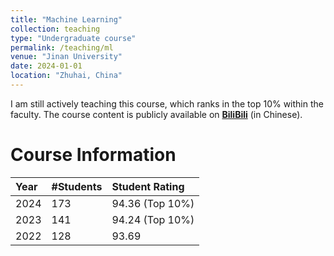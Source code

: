```yaml
---
title: "Machine Learning"
collection: teaching
type: "Undergraduate course"
permalink: /teaching/ml
venue: "Jinan University"
date: 2024-01-01
location: "Zhuhai, China"
---
```


I am still actively teaching this course, which ranks in the top 10% within the faculty. The course content is publicly available on [**BiliBili**](https://www.bilibili.com/video/BV13ppuebEJG/) (in Chinese).

Course Information
======

| Year    | #Students | Student Rating  |
|:--------|:----------|:----------------|
| 2024    | 173       | 94.36 (Top 10%) |
| 2023    | 141       | 94.24 (Top 10%) |
| 2022    | 128       | 93.69           |
